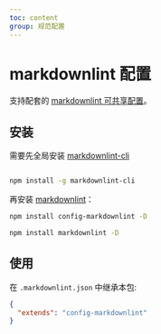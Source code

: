 ```yaml
---
toc: content
group: 规范配置
---
```


# markdownlint 配置

支持配套的 [markdownlint 可共享配置](https://www.npmjs.com/package/markdownlint#optionsconfig)。

## 安装

需要先全局安装 [markdownlint-cli](https://www.npmjs.com/package/markdownlint-cli)

```bash

npm install -g markdownlint-cli
```

再安装 [markdownlint](https://www.npmjs.com/package/markdownlint)：

```bash
npm install config-markdownlint -D
```

```bash
npm install markdownlint -D
```

## 使用

在 `.markdownlint.json` 中继承本包:

```json
{
  "extends": "config-markdownlint"
}
```

